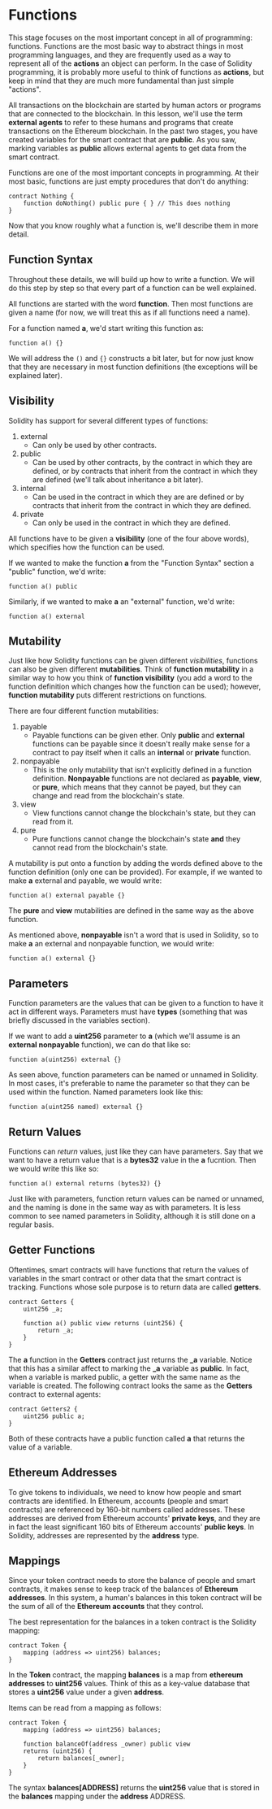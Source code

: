 # Functions

This stage focuses on the most important concept in all of programming: functions. Functions are the most basic way to abstract things in most programming languages, and they are frequently used as a way to represent all of the **actions** an object can perform. In the case of Solidity programming, it is probably more useful to think of functions as **actions**, but keep in mind that they are much more fundamental than just simple "actions".

All transactions on the blockchain are started by human actors or programs that are connected to the blockchain. In this lesson, we'll use the term **external agents** to refer to these humans and programs that create transactions on the Ethereum blockchain. In the past two stages, you have created variables for the smart contract that are **public**. As you saw, marking variables as **public** allows external agents to get data from the smart contract. 

Functions are one of the most important concepts in programming. At their most basic, functions are just empty procedures that don't do anything:

``` 
contract Nothing {
    function doNothing() public pure { } // This does nothing
}
```

Now that you know roughly what a function is, we'll describe them in more detail.

## Function Syntax

Throughout these details, we will build up how to write a function. We will do this step by step so that every part of a function can be well explained. 

All functions are started with the word **function**. Then most functions are given a name (for now, we will treat this as if all functions need a name). 

For a function named **a**, we'd start writing this function as:

```
function a() {}
```

We will address the `()` and `{}` constructs a bit later, but for now just know that they are necessary in most function definitions (the exceptions will be explained later).

## Visibility
Solidity has support for several different types of functions:

1. external
    - Can only be used by other contracts.
2. public
    - Can be used by other contracts, by the contract in which they are defined, or by contracts that inherit from the contract in which they are defined (we'll talk about inheritance a bit later).
3. internal
    - Can be used in the contract in which they are are defined or by contracts that inherit from the contract in which they are defined.
4. private
    - Can only be used in the contract in which they are defined.

All functions have to be given a **visibility** (one of the four above words), which specifies how the function can be used. 

If we wanted to make the function **a** from the "Function Syntax" section a "public" function, we'd write:

```
function a() public
```

Similarly, if we wanted to make **a** an "external" function, we'd write:

```
function a() external
```

## Mutability

Just like how Solidity functions can be given different *visibilities*, functions can also be given different **mutabilities**. Think of **function mutability** in a similar way to how you think of **function visibility** (you add a word to the function definition which changes how the function can be used); however, **function mutability** puts different restrictions on functions.

There are four different function mutabilities:

1. payable
    - Payable functions can be given ether. Only **public** and **external** functions can be payable since it doesn't really make sense for a contract to pay itself when it calls an **internal** or **private** function.
2. nonpayable
    - This is the only mutability that isn't explicitly defined in a function definition. **Nonpayable** functions are not declared as **payable**, **view**, or **pure**, which means that they cannot be payed, but they can change and read from the blockchain's state.
3. view
    - View functions cannot change the blockchain's state, but they can read from it.
4. pure
    - Pure functions cannot change the blockchain's state **and** they cannot read from the blockchain's state.

A mutability is put onto a function by adding the words defined above to the function definition (only one can be provided). For example, if we wanted to make **a** external and payable, we would write:

```
function a() external payable {}
```

The **pure** and **view** mutabilities are defined in the same way as the above function.

As mentioned above, **nonpayable** isn't a word that is used in Solidity, so to make **a** an external and nonpayable function, we would write:

```
function a() external {}
```

## Parameters

Function parameters are the values that can be given to a function to have it act in different ways. Parameters must have **types** (something that was briefly discussed in the variables section).

If we want to add a **uint256** parameter to **a** (which we'll assume is an **external nonpayable** function), we can do that like so:

```
function a(uint256) external {}
```

As seen above, function parameters can be named or unnamed in Solidity. In most cases, it's preferable to name the parameter so that they can be used within the function. Named parameters look like this:

```
function a(uint256 named) external {}
```

## Return Values

Functions can *return* values, just like they can have parameters. Say that we want to have a return value that is a **bytes32** value in the **a** fucntion. Then we would write this like so:

```
function a() external returns (bytes32) {}
```

Just like with parameters, function return values can be named or unnamed, and the naming is done in the same way as with parameters. It is less common to see named parameters in Solidity, although it is still done on a regular basis.

## Getter Functions

Oftentimes, smart contracts will have functions that return the values of variables in the smart contract or other data that the smart contract is tracking. Functions whose sole purpose is to return data are called **getters**. 

```
contract Getters {
    uint256 _a;
    
    function a() public view returns (uint256) { 
        return _a;
    }
}
```

The **a** function in the **Getters** contract just returns the **_a** variable. Notice that this has a similar affect to marking the **_a** variable as **public**. In fact, when a variable is marked public, a getter with the same name as the variable is created. The following contract looks the same as the **Getters** contract to external agents: 

```
contract Getters2 { 
    uint256 public a;
}
```

Both of these contracts have a public function called **a** that returns the value of a variable. 

## Ethereum Addresses
To give tokens to individuals, we need to know how people and smart contracts are identified. In Ethereum, accounts (people and smart contracts) are referenced by 160-bit numbers called addresses. These addresses are derived from Ethereum accounts' **private keys**, and they are in fact the least significant 160 bits of Ethereum accounts' **public keys**. In Solidity, addresses are represented by the **address** type.

## Mappings
Since your token contract needs to store the balance of people and smart contracts, it makes sense to keep track of the balances of **Ethereum addresses**. In this system, a human's balances in this token contract will be the sum of all of the **Ethereum accounts** that they control. 

The best representation for the balances in a token contract is the Solidity mapping: 

```
contract Token {
    mapping (address => uint256) balances;
}
```

In the **Token** contract, the mapping **balances** is a map from **ethereum addresses** to **uint256** values. Think of this as a key-value database that stores a **uint256** value under a given **address**. 

Items can be read from a mapping as follows:

```
contract Token {
    mapping (address => uint256) balances;

    function balanceOf(address _owner) public view 
    returns (uint256) {
        return balances[_owner];
    }
}
```

The syntax **balances\[ADDRESS\]** returns the **uint256** value that is stored in the **balances** mapping under the **address** ADDRESS. 